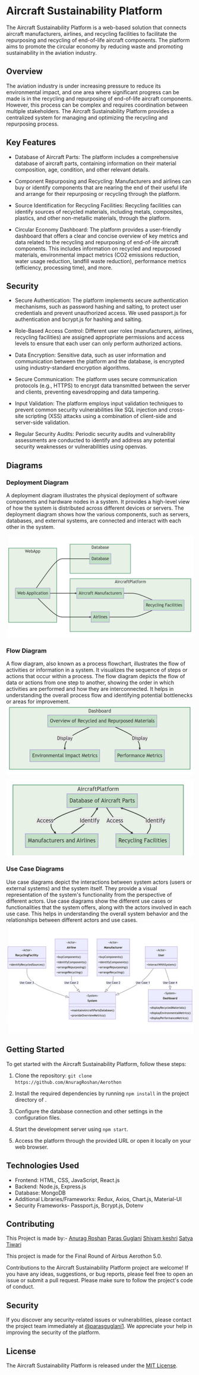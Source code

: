 # Aircraft Sustainability Platform

The Aircraft Sustainability Platform is a web-based solution that connects aircraft manufacturers, airlines, and recycling facilities to facilitate the repurposing and recycling of end-of-life aircraft components. The platform aims to promote the circular economy by reducing waste and promoting sustainability in the aviation industry.

## Overview

The aviation industry is under increasing pressure to reduce its environmental impact, and one area where significant progress can be made is in the recycling and repurposing of end-of-life aircraft components. However, this process can be complex and requires coordination between multiple stakeholders. The Aircraft Sustainability Platform provides a centralized system for managing and optimizing the recycling and repurposing process.

## Key Features

- Database of Aircraft Parts: The platform includes a comprehensive database of aircraft parts, containing information on their material composition, age, condition, and other relevant details.

- Component Repurposing and Recycling: Manufacturers and airlines can buy or identify components that are nearing the end of their useful life and arrange for their repurposing or recycling through the platform.

- Source Identification for Recycling Facilities: Recycling facilities can identify sources of recycled materials, including metals, composites, plastics, and other non-metallic materials, through the platform.

- Circular Economy Dashboard: The platform provides a user-friendly dashboard that offers a clear and concise overview of key metrics and data related to the recycling and repurposing of end-of-life aircraft components. This includes information on recycled and repurposed materials, environmental impact metrics (CO2 emissions reduction, water usage reduction, landfill waste reduction), performance metrics (efficiency, processing time), and more.

## Security

- Secure Authentication: The platform implements secure authentication mechanisms, such as password hashing and salting, to protect user credentials and prevent unauthorized access. We used passport.js for authentication and bcrypt.js for hashing and salting.

- Role-Based Access Control: Different user roles (manufacturers, airlines, recycling facilities) are assigned appropriate permissions and access levels to ensure that each user can only perform authorized actions.

- Data Encryption: Sensitive data, such as user information and communication between the platform and the database, is encrypted using industry-standard encryption algorithms.

- Secure Communication: The platform uses secure communication protocols (e.g., HTTPS) to encrypt data transmitted between the server and clients, preventing eavesdropping and data tampering.

- Input Validation: The platform employs input validation techniques to prevent common security vulnerabilities like SQL injection and cross-site scripting (XSS) attacks using a combination of client-side and server-side validation.

- Regular Security Audits: Periodic security audits and vulnerability assessments are conducted to identify and address any potential security weaknesses or vulnerabilities using openvas.


## Diagrams

### Deployment Diagram
A deployment diagram illustrates the physical deployment of software components and hardware nodes in a system. It provides a high-level view of how the system is distributed across different devices or servers. The deployment diagram shows how the various components, such as servers, databases, and external systems, are connected and interact with each other in the system.

![Deployement Diagram](client/public/Diagrams/dep.png)

### Flow Diagram
A flow diagram, also known as a process flowchart, illustrates the flow of activities or information in a system. It visualizes the sequence of steps or actions that occur within a process. The flow diagram depicts the flow of data or actions from one step to another, showing the order in which activities are performed and how they are interconnected. It helps in understanding the overall process flow and identifying potential bottlenecks or areas for improvement.
![flow Diagram](client/public/Diagrams/flow1.jpeg)


![flow Diagram](client/public/Diagrams/flow2.jpeg)


### Use Case Diagrams
Use case diagrams depict the interactions between system actors (users or external systems) and the system itself. They provide a visual representation of the system's functionality from the perspective of different actors. Use case diagrams show the different use cases or functionalities that the system offers, along with the actors involved in each use case. This helps in understanding the overall system behavior and the relationships between different actors and use cases.
![useCase Diagram](client/public/Diagrams/useCase.jpeg)




## Getting Started

To get started with the Aircraft Sustainability Platform, follow these steps:

1. Clone the repository: `git clone https://github.com/AnuragRoshan/Aerothon`

2. Install the required dependencies by running `npm install` in the project directory of .

3. Configure the database connection and other settings in the configuration files.

4. Start the development server using `npm start`.

5. Access the platform through the provided URL or open it locally on your web browser.

## Technologies Used

- Frontend: HTML, CSS, JavaScript, React.js
- Backend: Node.js, Express.js
- Database: MongoDB
- Additional Libraries/Frameworks: Redux, Axios, Chart.js, Material-UI
- Security Frameworks- Passport.js, Bcrypt.js, Dotenv

## Contributing

This Project is made by:-
[Anurag Roshan](https://github.com/anuragroshan)
[Paras Guglani](https://github.com/parasguglani1)
[Shivam keshri](https://github.com/Shivam-1400)
[Satya Tiwari](https://github.com/iamsatyatiwari)

This project is made for the Final Round of Airbus Aerothon 5.0.

Contributions to the Aircraft Sustainability Platform project are welcome! If you have any ideas, suggestions, or bug reports, please feel free to open an issue or submit a pull request. Please make sure to follow the project's code of conduct.

## Security

If you discover any security-related issues or vulnerabilities, please contact the project team immediately at [@parasguglani1](<[github.com](https://github.com/parasguglani1)>). We appreciate your help in improving the security of the platform.

## License

The Aircraft Sustainability Platform is released under the [MIT License](LICENSE).

